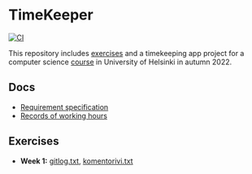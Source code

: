 # TimeKeeper

[![CI](https://github.com/PyryL/ot-harjoitustyo/actions/workflows/main.yml/badge.svg)](https://github.com/PyryL/ot-harjoitustyo/actions/workflows/main.yml)

This repository includes [exercises](laskarit/) and a timekeeping app project for a computer science [course](https://ohjelmistotekniikka-hy.github.io/) in University of Helsinki in autumn 2022.

## Docs

* [Requirement specification](docs/requirements.md)
* [Records of working hours](docs/working-hours.md)

## Exercises
* **Week 1:** [gitlog.txt](laskarit/viikko1/gitlog.txt), [komentorivi.txt](laskarit/viikko1/komentorivi.txt)
